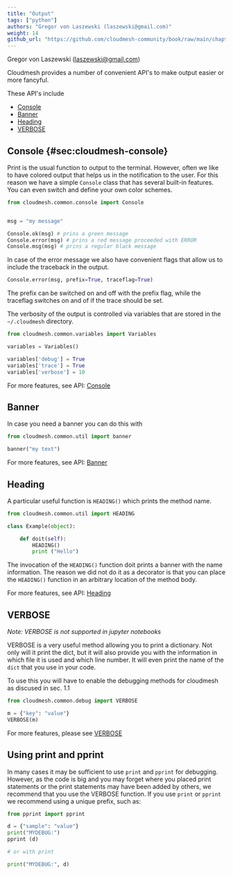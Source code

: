```yaml
---
title: "Output"
tags: ["python"]
authors: "Gregor von Laszewski (laszewski@gmail.com)"
weight: 14
github_url: "https://github.com/cloudmesh-community/book/raw/main/chapters/prg/python/cloudmesh/console.md"
---
```


Gregor von Laszewski (laszewski@gmail.com)



Cloudmesh provides a number of convenient API's to make output easier
or more fancyful.

These API's include

-   [Console](https://cloudmesh.github.io/cloudmesh-manual/api/cloudmesh.common.html#module-cloudmesh.common.console)
-   [Banner](https://cloudmesh.github.io/cloudmesh-manual/api/cloudmesh.common.html?highlight=banner#cloudmesh.common.util.banner)
-   [Heading](https://cloudmesh.github.io/cloudmesh-manual/api/cloudmesh.common.html?highlight=heading#cloudmesh.common.util.HEADING)
-   [VERBOSE](https://cloudmesh.github.io/cloudmesh-manual/api/cloudmesh.common.html?highlight=verbose#cloudmesh.common.debug.VERBOSE)

## Console {#sec:cloudmesh-console}

Print is the usual function to output to the terminal. However, often we
like to have colored output that helps us in the notification to the
user. For this reason we have a simple `Console` class that has several
built-in features. You can even switch and define your own color
schemes.

``` python
from cloudmesh.common.console import Console


msg = "my message"

Console.ok(msg) # prins a green message
Console.error(msg) # prins a red message proceeded with ERROR
Console.msg(msg) # prins a regular black message
```

In case of the error message we also have convenient flags that allow us
to include the traceback in the output.

``` python
Console.error(msg, prefix=True, traceflag=True)
```

The prefix can be switched on and off with the prefix flag, while the
traceflag switches on and of if the trace should be set.

The verbosity of the output is controlled via variables that are stored
in the `~/.cloudmesh` directory.

``` python
from cloudmesh.common.variables import Variables

variables = Variables()

variables['debug'] = True
variables['trace'] = True
variables['verbose'] = 10
```

For more features, see API: [Console](https://cloudmesh.github.io/cloudmesh-manual/api/cloudmesh.common.html#module-cloudmesh.common.console)

## Banner

In case you need a banner you can do this with

``` python
from cloudmesh.common.util import banner

banner("my text")
```

For more features, see API: [Banner](https://cloudmesh.github.io/cloudmesh-manual/api/cloudmesh.common.html?highlight=banner#cloudmesh.common.util.banner)

## Heading

A particular useful function is `HEADING()` which prints the method name.

``` python
from cloudmesh.common.util import HEADING

class Example(object):

    def doit(self):
        HEADING()
        print ("Hello")
```

The invocation of the `HEADING()` function doit prints a banner with the name
information. The reason we did not do it as a decorator is that you can
place the `HEADING()` function in an arbitrary location of the method body.

For more features, see API: [Heading](https://cloudmesh.github.io/cloudmesh-manual/api/cloudmesh.common.html?highlight=heading#cloudmesh.common.util.HEADING)

## VERBOSE

*Note: VERBOSE is not supported in jupyter notebooks*

VERBOSE is a very useful method allowing you to print a
dictionary. Not only will it print the dict, but it will also provide
you with the information in which file it is used and which line
number. It will even print the name of the `dict` that you use in your
code.

To use this you will have to enable the debugging methods for
cloudmesh as discused in sec. 1.1

``` python
from cloudmesh.common.debug import VERBOSE

m = {"key": "value"}
VERBOSE(m)
```

For more features, please see [VERBOSE](https://cloudmesh.github.io/cloudmesh-manual/api/cloudmesh.common.html?highlight=verbose#cloudmesh.common.debug.VERBOSE)

## Using print and pprint

In many cases it may be sufficient to use `print` and `pprint` for
debugging. However, as the code is big and you may forget where you placed
print statements or the print statements may have been added by others, we
recommend that you use the VERBOSE function. If you use `print` or `pprint`
we recommend using a unique prefix, such as:

``` python
from pprint import pprint

d = {"sample": "value"}
print("MYDEBUG:")
pprint (d)

# or with print

print("MYDEBUG:", d)
```
